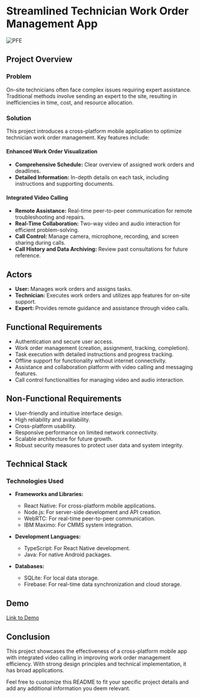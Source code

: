 # Streamlined Technician Work Order Management App
![PFE](https://github.com/Hamzadaboussi/SmartMaximo/assets/55136909/8bd81166-8b42-44f9-b13e-a12ec401dca2)

## Project Overview

### Problem
On-site technicians often face complex issues requiring expert assistance. Traditional methods involve sending an expert to the site, resulting in inefficiencies in time, cost, and resource allocation.

### Solution
This project introduces a cross-platform mobile application to optimize technician work order management. Key features include:

#### Enhanced Work Order Visualization
- **Comprehensive Schedule:** Clear overview of assigned work orders and deadlines.
- **Detailed Information:** In-depth details on each task, including instructions and supporting documents.

#### Integrated Video Calling
- **Remote Assistance:** Real-time peer-to-peer communication for remote troubleshooting and repairs.
- **Real-Time Collaboration:** Two-way video and audio interaction for efficient problem-solving.
- **Call Control:** Manage camera, microphone, recording, and screen sharing during calls.
- **Call History and Data Archiving:** Review past consultations for future reference.

## Actors

- **User:** Manages work orders and assigns tasks.
- **Technician:** Executes work orders and utilizes app features for on-site support.
- **Expert:** Provides remote guidance and assistance through video calls.

## Functional Requirements

- Authentication and secure user access.
- Work order management (creation, assignment, tracking, completion).
- Task execution with detailed instructions and progress tracking.
- Offline support for functionality without internet connectivity.
- Assistance and collaboration platform with video calling and messaging features.
- Call control functionalities for managing video and audio interaction.

## Non-Functional Requirements

- User-friendly and intuitive interface design.
- High reliability and availability.
- Cross-platform usability.
- Responsive performance on limited network connectivity.
- Scalable architecture for future growth.
- Robust security measures to protect user data and system integrity.

## Technical Stack

### Technologies Used

- **Frameworks and Libraries:**
  - React Native: For cross-platform mobile applications.
  - Node.js: For server-side development and API creation.
  - WebRTC: For real-time peer-to-peer communication.
  - IBM Maximo: For CMMS system integration.

- **Development Languages:**
  - TypeScript: For React Native development.
  - Java: For native Android packages.

- **Databases:**
  - SQLite: For local data storage.
  - Firebase: For real-time data synchronization and cloud storage.

## Demo
[Link to Demo](https://github.com/Hamzadaboussi/SmartMaximo/assets/55136909/594aac2b-b243-403b-bff3-6cfc290e7d39)

## Conclusion

This project showcases the effectiveness of a cross-platform mobile app with integrated video calling in improving work order management efficiency. With strong design principles and technical implementation, it has broad applications.

Feel free to customize this README to fit your specific project details and add any additional information you deem relevant.
